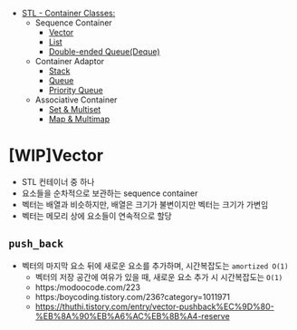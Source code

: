 * [STL - Container Classes:](/stl/)
    * Sequence Container
        * [Vector](/stl/vector/)
        * [List](/stl/list/)
        * [Double-ended Queue(Deque)](/stl/deque/)
    * Container Adaptor
        * [Stack](/stl/stack/)
        * [Queue](/stl/queue/)
        * [Priority Queue](/stl/priority_queue_heap/)
    * Associative Container
        * [Set & Multiset](/stl/set/)
        * [Map & Multimap](/stl/map/)

# [WIP]Vector
* STL 컨테이너 중 하나
* 요소들을 순차적으로 보관하는 sequence container
* 벡터는 배열과 비슷하지만, 배열은 크기가 불변이지만 벡터는 크기가 가변임
* 벡터는 메모리 상에 요소들이 연속적으로 할당

## `push_back`
* 벡터의 마지막 요소 뒤에 새로운 요소를 추가하며, 시간복잡도는 `amortized O(1)`
    * 벡터의 저장 공간에 여유가 있을 때, 새로운 요소 추가 시 시간복잡도는 `O(1)`
    * https:/modoocode.com/223
    * https:/boycoding.tistory.com/236?category=1011971
    * https://thuthi.tistory.com/entry/vector-pushback%EC%9D%80-%EB%8A%90%EB%A6%AC%EB%8B%A4-reserve